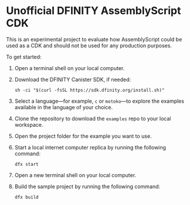 # Unofficial DFINITY AssemblyScript CDK

This is an experimental project to evaluate how AssemblyScript could be used as a CDK and should not be used for any production purposes.


To get started:

1. Open a terminal shell on your local computer.

1. Download the DFINITY Canister SDK, if needed:

    ```
    sh -ci "$(curl -fsSL https://sdk.dfinity.org/install.sh)"
    ```

1. Select a language—for example, `c` or `motoko`—to explore the examples available in the language of your choice.

1. Clone the repository to download the `examples` repo to your local workspace.

1. Open the project folder for the example you want to use.

1. Start a local internet computer replica by running the following command:

    ```
    dfx start
    ```

1. Open a new terminal shell on your local computer.

1. Build the sample project by running the following command:

    ```
    dfx build
    ```